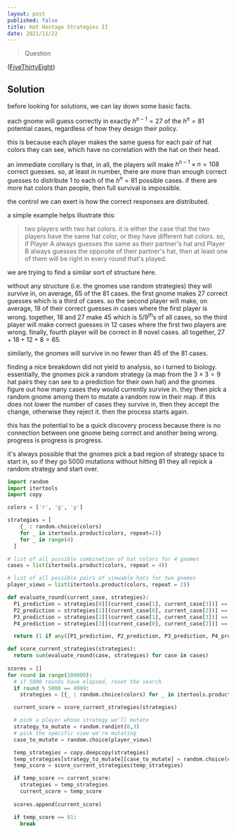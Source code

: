 ```yaml
---
layout: post
published: false
title: Hat Hostage Strategies II
date: 2021/11/22
---
```


>Question

<!--more-->

([FiveThirtyEight](URL))

## Solution

before looking for solutions, we can lay down some basic facts.

each gnome will guess correctly in exactly $h^{n-1} = 27$ of the $h^n = 81$ potential cases, regardless of how they design their policy.

this is because each player makes the same guess for each pair of hat colors they can see, which have no correlation with the hat on their head.

an immediate corollary is that, in all, the players will make $h^{n-1} \times n = 108$ correct guesses. so, at least in number, there are more than enough correct guesses to distribute $1$ to each of the $h^n = 81$ possible cases. if there are more hat colors than people, then full survival is impossible.

the control we can exert is how the correct responses are distributed. 

a simple example helps illustrate this:

>two players with two hat colors. it is either the case that the two players have the same hat color, or they have different hat colors. so, if Player A always guesses the same as their partner's hat and Player B always guesses the opposite of their partner's hat, then at least one of them will be right in every round that's played. 

we are trying to find a similar sort of structure here.

without any structure (i.e. the gnomes use random strategies) they will survive in, on average, $65$ of the $81$ cases. the first gnome makes $27$ correct guesses which is a third of cases. so the second player will make, on average, $18$ of their correct guesses in cases where the first player is wrong. together, $18$ and $27$ make $45$ which is $5/9^\text{th}$s of all cases, so the third player will make correct guesses in $12$ cases where the first two players are wrong. finally, fourth player will be correct in $8$ novel cases. all together, $27+18+12+8 = 65.$

similarly, the gnomes will survive in no fewer than $45$ of the $81$ cases.

finding a nice breakdown did not yield to analysis, so i turned to biology. essentially, the gnomes pick a random strategy (a map from the $3\times3 = 9$ hat pairs they can see to a prediction for their own hat) and the gnomes figure out how many cases they would currently survive in. they then pick a random gnome among them to mutate a random row in their map. if this does not lower the number of cases they survive in, then they accept the change, otherwise they reject it. then the process starts again.

this has the potential to be a quick discovery process because there is no connection between one gnome being correct and another being wrong. progress is progress is progress.

it's always possible that the gnomes pick a bad region of strategy space to start in, so if they go $5000$ mutations without hitting $81$ they all repick a random strategy and start over.



```python
import random
import itertools
import copy

colors = ['r', 'g', 'y']

strategies = [
    {_ : random.choice(colors) 
    for _ in itertools.product(colors, repeat=2)} 
    for _ in range(4)
  ]

# list of all possible combination of hat colors for 4 gnomes
cases = list(itertools.product(colors, repeat = 4))

# list of all possible pairs of viewable hats for two gnomes
player_views = list(itertools.product(colors, repeat = 2))

def evaluate_round(current_case, strategies):
  P1_prediction = strategies[0][(current_case[1], current_case[3])] == current_case[0]
  P2_prediction = strategies[1][(current_case[0], current_case[2])] == current_case[1]
  P3_prediction = strategies[2][(current_case[1], current_case[3])] == current_case[2]
  P4_prediction = strategies[3][(current_case[0], current_case[2])] == current_case[3]

  return (1 if any([P1_prediction, P2_prediction, P3_prediction, P4_prediction]) else 0)

def score_current_strategies(strategies):
  return sum(evaluate_round(case, strategies) for case in cases)
  
scores = []
for round in range(100000):
  # if 5000 rounds have elapsed, reset the search
  if round % 5000 == 4999:
    strategies = [{_ : random.choice(colors) for _ in itertools.product(colors, repeat=2)} for _ in range(4)]

  current_score = score_current_strategies(strategies)

  # pick a player whose strategy we'll mutate
  strategy_to_mutate = random.randint(0,3)
  # pick the specific view we're mutating
  case_to_mutate = random.choice(player_views)

  temp_strategies = copy.deepcopy(strategies)
  temp_strategies[strategy_to_mutate][case_to_mutate] = random.choice(colors)
  temp_score = score_current_strategies(temp_strategies)

  if temp_score >= current_score:
    strategies = temp_strategies
    current_score = temp_score
  
  scores.append(current_score)

  if temp_score == 81:
    break

```

<br>
